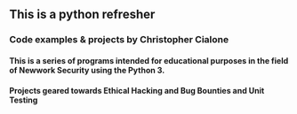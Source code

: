## This is a python refresher 

### Code examples & projects by Christopher Cialone

#### This is a series of programs intended for educational purposes in the field of Newwork Security using the Python 3. 
#### Projects geared towards Ethical Hacking and Bug Bounties and Unit Testing

